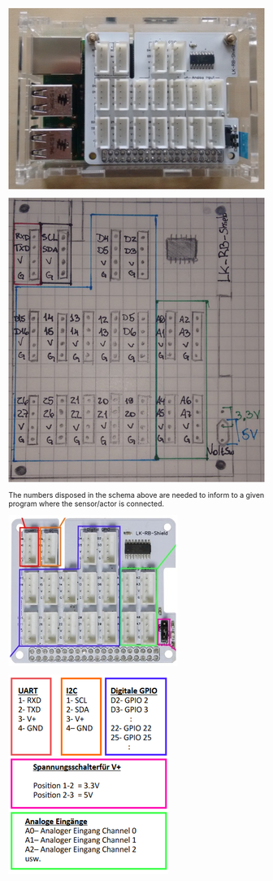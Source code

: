 ![shield](images/shield.jpg)

![schema](images/schema.jpg)

The numbers disposed in the schema above are needed to inform to a given program where the sensor/actor is connected.

![schema](images/schema2.jpg)

![schema](images/description.png)
